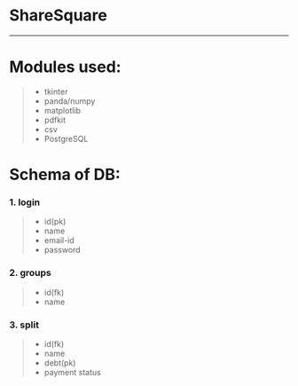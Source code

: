 # ShareSquare
-----------------------
# Modules used:
> + tkinter 
> + panda/numpy
> + matplotlib
> + pdfkit
> + csv 
> + PostgreSQL

# Schema of DB:
### 1. login 
> + id(pk)
> + name
> + email-id
> + password
### 2. groups
> + id(fk)
> + name
### 3. split
> + id(fk)
> + name
> + debt(pk)
> + payment status